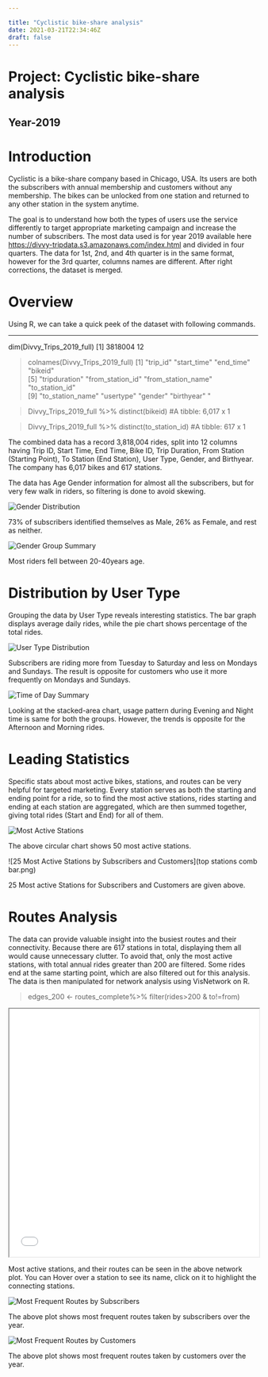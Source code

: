 ```yaml
---

title: "Cyclistic bike-share analysis"
date: 2021-03-21T22:34:46Z
draft: false
---
```


# Project: Cyclistic bike-share analysis
## Year-2019

# Introduction

Cyclistic is a bike-share company based in Chicago, USA. Its users are both the subscribers with annual membership and customers without any membership. The bikes can be unlocked from one station and returned to any other station in the system anytime. 

The goal is to understand how both the types of users use the service differently to target appropriate marketing campaign and increase the number of subscribers. The most data  used is for year 2019 available here https://divvy-tripdata.s3.amazonaws.com/index.html and divided in four quarters. The data for 1st, 2nd, and 4th quarter is in the same format, however for the 3rd quarter, columns names are different. After right corrections, the dataset is merged.  

# Overview

Using R, we can take a quick peek of the dataset with following commands. 

---

dim(Divvy_Trips_2019_full)
[1] 3818004      12

> colnames(Divvy_Trips_2019_full)
>  [1] "trip_id"           "start_time"        "end_time"          "bikeid"           
>  [5] "tripduration"      "from_station_id"   "from_station_name" "to_station_id"    
>  [9] "to_station_name"   "usertype"          "gender"            "birthyear"  "

> Divvy_Trips_2019_full %>% 
> 	distinct(bikeid)
> #A tibble: 6,017 x 1

> Divvy_Trips_2019_full %>% 
> 	distinct(to_station_id)
> #A tibble: 617 x 1

The combined data has a record 3,818,004 rides, split into 12 columns having Trip ID, Start Time, End Time, Bike ID, Trip Duration, From Station (Starting Point), To Station (End Station), User Type, Gender, and Birthyear. The company has 6,017 bikes and 617 stations.

The data has Age Gender information for almost all the subscribers, but for very few walk in riders, so filtering is done to avoid skewing. 

![Gender Distribution](Gender_Summary.png)

73% of subscribers identified themselves as Male, 26% as Female, and rest as neither.





![Gender Group Summary](age_rides_summary.png)

Most riders fell between 20-40years age.

# Distribution by User Type

Grouping the data by User Type reveals interesting statistics. The bar graph displays average daily rides, while the pie chart shows percentage of the total rides.

![User Type Distribution](user_type_daily_distribution.png)

Subscribers are riding more from Tuesday to Saturday and less on Mondays and Sundays. The result is opposite for customers who use it more frequently on Mondays and Sundays.  

![Time of Day Summary](time_day_summary.png)

Looking at the stacked-area chart, usage pattern during Evening and Night time is same for both the groups. However,  the trends is opposite for the Afternoon and Morning rides. 

# Leading Statistics

Specific stats about most active bikes, stations, and routes can be very helpful for targeted marketing. Every station serves as both the starting and ending point for a ride, so to find the most active stations, rides starting and ending at each station are aggregated, which are then summed together, giving total rides (Start and End) for all of them. 

![Most Active Stations](top_stations_circplot.png)

The above circular chart shows 50 most active stations.

![25 Most Active Stations by Subscribers and Customers](top stations comb bar.png)

25 Most active Stations for Subscribers and Customers are given above.

# Routes Analysis

The data can provide valuable insight into the busiest routes and their connectivity. Because there are 617 stations in total, displaying them all would cause unnecessary clutter. To avoid that, only the most active stations, with total annual rides greater than 200 are filtered. Some rides end at the same starting point, which are also filtered out for this analysis. The data is then manipulated for network analysis using VisNetwork on R.

> edges_200 <- routes_complete%>% 
> filter(rides>200 & to!=from)

<iframe seamless src="routes_network_plot.html" width="100%" height="500"></iframe>

Most active stations, and their routes can be seen in the above network plot. You can Hover over a station to see its name, click on it to highlight the connecting stations.

![Most Frequent Routes by Subscribers](Most_Frequent_Routes_by_Subscribers.png) 

The above plot shows most frequent routes taken by subscribers over the year.

![Most Frequent Routes by Customers](Most_Frequent_Routes_by_Customers.png)



The above plot shows most frequent routes taken by customers over the year.

![]()



